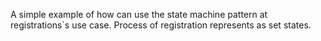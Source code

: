 A simple example of how can use the state machine pattern at registrations`s use case. Process of registration represents as set states.
